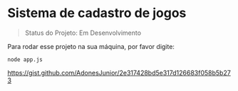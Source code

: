# Sistema de cadastro de jogos 

> Status do Projeto: Em Desenvolvimento

Para rodar esse projeto na sua máquina, por favor digite:

````
node app.js
````

https://gist.github.com/AdonesJunior/2e317428bd5e317d126683f058b5b273
